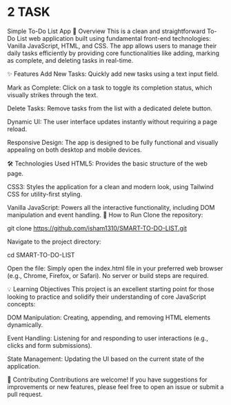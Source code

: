 # 2 TASK
Simple To-Do List App
📝 Overview
This is a clean and straightforward To-Do List web application built using fundamental front-end technologies: Vanilla JavaScript, HTML, and CSS. The app allows users to manage their daily tasks efficiently by providing core functionalities like adding, marking as complete, and deleting tasks in real-time.

✨ Features
Add New Tasks: Quickly add new tasks using a text input field.

Mark as Complete: Click on a task to toggle its completion status, which visually strikes through the text.

Delete Tasks: Remove tasks from the list with a dedicated delete button.

Dynamic UI: The user interface updates instantly without requiring a page reload.

Responsive Design: The app is designed to be fully functional and visually appealing on both desktop and mobile devices.

🛠️ Technologies Used
HTML5: Provides the basic structure of the web page.

CSS3: Styles the application for a clean and modern look, using Tailwind CSS for utility-first styling.

Vanilla JavaScript: Powers all the interactive functionality, including DOM manipulation and event handling.
🚀 How to Run
Clone the repository:

git clone https://github.com/isham1310/SMART-TO-DO-LIST.git

Navigate to the project directory:

cd SMART-TO-DO-LIST

Open the file:
Simply open the index.html file in your preferred web browser (e.g., Chrome, Firefox, or Safari). No server or build steps are required.

💡 Learning Objectives
This project is an excellent starting point for those looking to practice and solidify their understanding of core JavaScript concepts:

DOM Manipulation: Creating, appending, and removing HTML elements dynamically.

Event Handling: Listening for and responding to user interactions (e.g., clicks and form submissions).

State Management: Updating the UI based on the current state of the application.

🤝 Contributing
Contributions are welcome! If you have suggestions for improvements or new features, please feel free to open an issue or submit a pull request.

